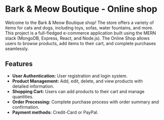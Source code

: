 # Bark & Meow Boutique - Online shop

Welcome to the Bark & Meow Boutique shop! The store offers a variety of items for cats and dogs, including toys, sofas, water fountains, and more.
This project is a full-fledged e-commerce application built using the MERN stack (MongoDB, Express, React, and Node.js). The Online Shop allows users to browse products, add items to their cart, and complete purchases seamlessly.

## Features
- **User Authentication:** User registration and login system.
- **Product Management:** Add, edit, delete, and view products with detailed information.
- **Shopping Cart:** Users can add products to their cart and manage quantities.
- **Order Processing:** Complete purchase process with order summary and confirmation.
- **Payment methods:** Credit-Card or PayPal.








